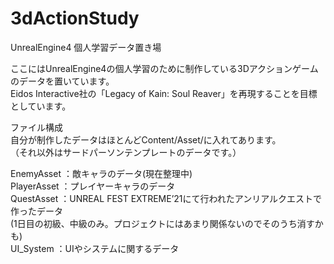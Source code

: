 # 3dActionStudy

UnrealEngine4 個人学習データ置き場

ここにはUnrealEngine4の個人学習のために制作している3Dアクションゲームのデータを置いています。  
Eidos Interactive社の「Legacy of Kain: Soul Reaver」を再現することを目標としています。  

ファイル構成  
自分が制作したデータはほとんどContent/Asset/に入れてあります。  
（それ以外はサードパーソンテンプレートのデータです。）  

EnemyAsset    ：敵キャラのデータ(現在整理中)    
PlayerAsset   ：プレイヤーキャラのデータ    
QuestAsset    ：UNREAL FEST EXTREME’21にて行われたアンリアルクエストで作ったデータ    
                (1日目の初級、中級のみ。プロジェクトにはあまり関係ないのでそのうち消すかも)    
UI_System     ：UIやシステムに関するデータ  
